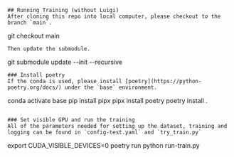```
## Running Training (without Luigi)
After cloning this repo into local computer, please checkout to the branch `main`.
```
git checkout main
```
Then update the submodule.
```
git submodule update --init --recursive
```
### Install poetry
If the conda is used, please install [poetry](https://python-poetry.org/docs/) under the `base` environment.
```
conda activate base
pip install pipx
pipx install poetry
poetry install .
```

### Set visible GPU and run the training
All of the parameters needed for setting up the dataset, training and logging can be found in `config-test.yaml` and `try_train.py`
```
export CUDA_VISIBLE_DEVICES=0
poetry run python run-train.py
```
